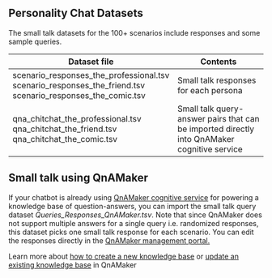 ## Personality Chat Datasets
The small talk datasets for the 100+ scenarios include responses and some sample queries. 

|Dataset file      |Contents |
|---------|-----|
|scenario_responses_the_professional.tsv<br>scenario_responses_the_friend.tsv<br>scenario_responses_the_comic.tsv|Small talk responses for each persona|
|qna_chitchat_the_professional.tsv<br>qna_chitchat_the_friend.tsv<br>qna_chitchat_the_comic.tsv|Small talk query-answer pairs that can be imported directly into QnAMaker cognitive service|

## Small talk using QnAMaker
If your chatbot is already using [QnAMaker cognitive service](https://qnamaker.ai) for powering a knowledge base of question-answers, you can import the small talk query dataset *Queries_Responses_QnAMaker.tsv*. Note that since QnAMaker does not support multiple answers for a single query i.e. randomized responses, this dataset picks one small talk response for each scenario. You can edit the responses directly in the [QnAMaker management portal.](https://qnamaker.ai)

Learn more about [how to create a new knowledge base](https://docs.microsoft.com/en-us/azure/cognitive-services/qnamaker/home) or [update an existing knowledge base](https://docs.microsoft.com/en-us/azure/cognitive-services/qnamaker/home) in QnAMaker


